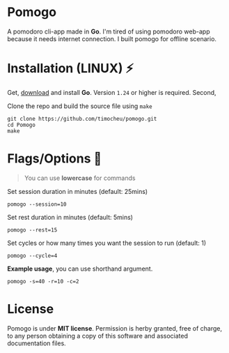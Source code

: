 # Pomogo
A pomodoro cli-app made in **Go**. I'm tired of using pomodoro web-app because it needs internet connection. I built pomogo for offline scenario.

# Installation (LINUX) ⚡
Get, [download](https://go.dev/) and install **Go**. Version `1.24` or higher is required.
Second, 

Clone the repo and build the source file using `make`
```
git clone https://github.com/timocheu/pomogo.git
cd Pomogo
make
```
# Flags/Options :wrench:
> You can use **lowercase** for commands

Set session duration in minutes (default: 25mins)
```
pomogo --session=10 
```

Set rest duration in minutes (default: 5mins)
```
pomogo --rest=15 
```

Set cycles or how many times you want the session to run (default: 1)
```
pomogo --cycle=4 
```
**Example usage**, you can use shorthand argument.
```o
pomogo -s=40 -r=10 -c=2
```

# License
Pomogo is under **MIT license**. Permission is herby granted, free of charge, to any person obtaining a copy of this software and associated documentation files.
